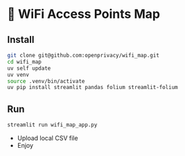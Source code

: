 # 📡 WiFi Access Points Map

## Install
```bash
git clone git@github.com:openprivacy/wifi_map.git
cd wifi_map
uv self update
uv venv
source .venv/bin/activate
uv pip install streamlit pandas folium streamlit-folium
```

## Run
```bash
streamlit run wifi_map_app.py
```

* Upload local CSV file
* Enjoy